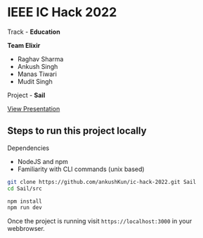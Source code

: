 # IEEE IC Hack 2022

Track - **Education**

**Team Elixir**
- Raghav Sharma
- Ankush Singh
- Manas Tiwari
- Mudit Singh
  
Project - **Sail**

[View Presentation](/presentation.pdf)

## Steps to run this project locally

Dependencies
- NodeJS and npm
- Familiarity with CLI commands (unix based)

```bash
git clone https://github.com/ankushKun/ic-hack-2022.git Sail
cd Sail/src
```

```bash
npm install
npm run dev
```

Once the project is running visit `https://localhost:3000` in your webbrowser.